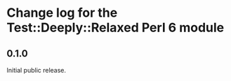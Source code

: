 Change log for the Test::Deeply::Relaxed Perl 6 module
======================================================

0.1.0
-----

Initial public release.
